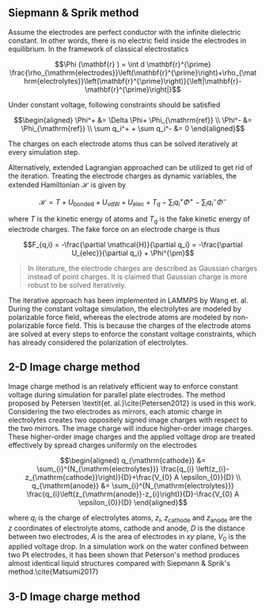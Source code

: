 ## Siepmann \& Sprik method
Assume the electrodes are perfect conductor with the infinite dielectric constant.
In other words, there is no electric field inside the electrodes in equilibrium.
In the framework of classical electrostatics
```math
\Phi (\mathbf{r} ) = \int d \mathbf{r}^{\prime} \frac{\rho_{\mathrm{electrodes}}\left(\mathbf{r}^{\prime}\right)+\rho_{\mathrm{electrolytes}}\left(\mathbf{r}^{\prime}\right)}{\left|\mathbf{r}-\mathbf{r}^{\prime}\right|}
```
Under constant voltage, following constraints should be satisfied
```math
\begin{aligned}
  \Phi^+ &= \Delta \Phi+ \Phi_{\mathrm{ref}} \\
  \Phi^- &= \Phi_{\mathrm{ref}} \\
  \sum q_i^+ + \sum q_i^- &= 0
\end{aligned}
```
The charges on each electrode atoms thus can be solved iteratively at every simulation step.

Alternatively, extended Lagrangian approached can be utilized to get rid of the iteration.
Treating the electrode charges as dynamic variables, the extended Hamiltonian $\mathcal{H}$ is given by
```math
\mathcal{H} = T + U_{\mathrm{bonded}} + U_{\mathrm{vdW}} + U_{\mathrm{elec}} + T_q - \sum_i q_i^+\Phi^+ - \sum_i q_i^-\Phi^-
```
where $T$ is the kinetic energy of atoms and $T_q$ is the fake kinetic energy of electrode charges.
The fake force on an electrode charge is thus
```math
F_{q,i} = -\frac{\partial \mathcal{H}}{\partial q_i} = -\frac{\partial U_{elec}}{\partial q_i} + \Phi^{\pm}
```

> In literature, the electrode charges are described as Gaussian charges instead of point charges.
> It is claimed that Gaussian charge is more robust to be solved iteratively.

The iterative approach has been implemented in LAMMPS by Wang et. al.
During the constant voltage simulation, the electrolytes are modeled by polarizable force field, whereas the electrode atoms are modeled by non-polarizable force field.
This is because the charges of the electrode atoms are solved at every steps to enforce the constant voltage constraints, which has already considered the polarization of electrolytes.

## 2-D Image charge method
Image charge method is an relatively efficient way to enforce constant voltage during simulation for parallel plate electrodes.
The method proposed by Petersen \textit{et. al.}\cite{Petersen2012} is used in this work.
Considering the two electrodes as mirrors, each atomic charge in electrolytes creates two oppositely signed image charges with respect to the two mirrors.
The image charge will induce higher-order image charges.
These higher-order image charges and the applied voltage drop are treated effectively by spread charges uniformly on the electrodes
```math
\begin{aligned}
    q_{\mathrm{cathode}} &= \sum_{i}^{N_{\mathrm{electrolytes}}} \frac{q_{i} \left(z_{i}-z_{\mathrm{cathode}}\right)}{D}+\frac{V_{0} A \epsilon_{0}}{D} \\
    q_{\mathrm{anode}} &= \sum_{i}^{N_{\mathrm{electrolytes}}} \frac{q_{i}\left(z_{\mathrm{anode}}-z_{i}\right)}{D}-\frac{V_{0} A \epsilon_{0}}{D}
\end{aligned}
```
where $q_i$ is the charge of electrolytes atoms, $z_i$, $z_{\mathrm{cathode}}$ and $z_{\mathrm{anode}}$ are the $z$ coordinates of electrolyte atoms, cathode and anode, $D$ is the distance between two electrodes, $A$ is the area of electrodes in $xy$ plane, $V_0$ is the applied voltage drop.
In a simulation work on the water confined between two Pt electrodes, it has been shown that Peterson's method produces almost identical liquid structures compared with Siepmann \& Sprik's method.\cite{Matsumi2017}

## 3-D Image charge method
